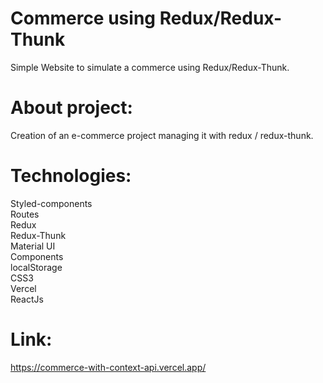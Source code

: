 # Commerce using Redux/Redux-Thunk

Simple Website to simulate a commerce using Redux/Redux-Thunk.    

# About project:

Creation of an e-commerce project managing it with redux / redux-thunk.  

# Technologies:

Styled-components  
Routes  
Redux  
Redux-Thunk  
Material UI  
Components    
localStorage  
CSS3  
Vercel  
ReactJs  

# Link:

https://commerce-with-context-api.vercel.app/